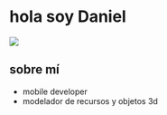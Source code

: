 <div aling="center">
<h1 aling="center">hola soy Daniel
</div>
<img src="[https://i.imgur.com/weNbhGZ.png](https://cdn.discordapp.com/attachments/1272630507263492199/1341404883462656010/Frame_30_1.png?ex=67b5e026&is=67b48ea6&hm=707708a10d0dc76029444306201f30c957651e771fb59cfc4e3bbdeca6291702&)">



## sobre mí

- mobile developer
- modelador de recursos y objetos 3d

